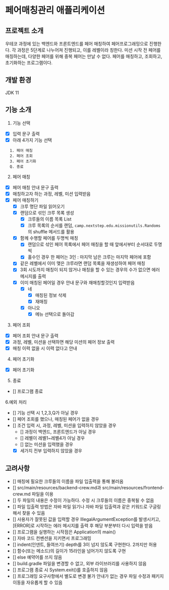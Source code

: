 # 페어매칭관리 애플리케이션

## 프로젝트 소개
우테코 과정에 있는 백엔드와 프론트엔드를 페어 매칭하여 페어프로그래밍으로 진행한다.
각 과정은 5단계로 나누어져 진행되고, 이를 레벨이라 칭한다. 미션 시작 전 페어를 매칭하는데, 다양한 페어를 위해 중복 페어는 만날 수 없다.
페어를 매칭하고, 조회하고, 초기화하는 프로그램이다.

## 개발 환경
JDK 11

## 기능 소개
1. 기능 선택
- [x] 입력 문구 출력
- [x] 아래 4가지 기능 선택
```
  1. 페어 매칭
  2. 페어 조회
  3. 페어 초기화
  Q. 종료
```

2. 페어 매칭
- [x] 페어 매칭 안내 문구 출력
- [x] 매칭하고자 하는 과정, 레벨, 미션 입력받음
- [x] 페어 매칭하기
  - [x] 크루 명단 파일 읽어오기
  - [x] 랜덤으로 섞인 크루 목록 생성
    - [x] 크루들의 이름 목록 List<String>
    - [x] 크루 목록의 순서를 랜덤, `camp.nextstep.edu.missionutils.Randoms`의 shuffle 메서드를 활용
  - [x] 함께 수행할 페어를 두명씩 매칭
    - [x] 랜덤으로 섞인 페어 목록에서 페어 매칭을 할 때 앞에서부터 순서대로 두명씩
    - [x] 홀수인 경우 한 페어는 3인 : 마지막 남은 크루는 마지막 페어에 포함
  - [x] 같은 레벨에서 이미 맺은 크루라면 랜덤 목록을 재생성하여 페어 매칭
  - [x] 3회 시도까지 매칭이 되지 않거나 매칭을 할 수 있는 경우의 수가 없으면 에러 메시지를 출력
  - [x] 이미 매칭된 페어일 경우 안내 문구와 재매칭할것인지 입력받음
    - [x] 네
      - [x] 매칭된 정보 삭제
      - [x] 재매칭
    - [x] 아니오
      - [x] 메뉴 선택으로 돌아감

3. 페어 조회
- [x] 페어 조회 안내 문구 출력
- [x] 과정, 레벨, 미션을 선택하면 해당 미션의 페어 정보 출력
- [x] 매칭 이력 없을 시 이력 없다고 안내

4. 페어 초기화
- [x] 페어 초기화

5. 종료
- [] 프로그램 종료

6.예외 처리
- [] 기능 선택 시 1,2,3,Q가 아닐 경우
- [] 페어 조회를 했으나, 매칭된 페어가 없을 경우
- [] 조건 입력 시, 과정, 레벨, 미션을 입력하지 않았을 경우
  - [] 과정이 백엔드, 프론트엔드가 아닐 경우
  - [] 레벨이 레벨1~레벨4가 아닐 경우
  - [] 없는 미션을 입력했을 경우
  - [x] 세가지 전부 입력하지 않았을 경우

## 고려사항
- [] 매칭에 필요한 크루들의 이름을 파일 입출력을 통해 불러옴
- [] src/main/resources/backend-crew.md과 src/main/resources/frontend-crew.md 파일을 이용
- [] 두 파일의 내용은 수정이 가능하다. 수정 시 크루들의 이름은 중복될 수 없음
- [] 파일 입출력 방법은 자바 파일 읽기나 자바 파일 입출력과 같은 키워드로 구글링해서 찾을 수 있음
- [] 사용자가 잘못된 값을 입력할 경우 IllegalArgumentException를 발생시키고, [ERROR]로 시작하는 에러 메시지를 출력 후 해당 부분부터 다시 입력을 받음
- [] 프로그램을 실행하는 시작점은 Application의 main()
- [] 자바 코드 컨벤션을 지키면서 프로그래밍
- [] indent(인덴트, 들여쓰기) depth를 3이 넘지 않도록 구현한다. 2까지만 허용
- [] 함수(또는 메소드)의 길이가 15라인을 넘어가지 않도록 구현
- [] else 예약어를 쓰지 않음
- [] build.gradle 파일을 변경할 수 없고, 외부 라이브러리를 사용하지 않음
- [] 프로그램 종료 시 System.exit()를 호출하지 않음
- [] 프로그래밍 요구사항에서 별도로 변경 불가 안내가 없는 경우 파일 수정과 패키지 이동을 자유롭게 할 수 있음